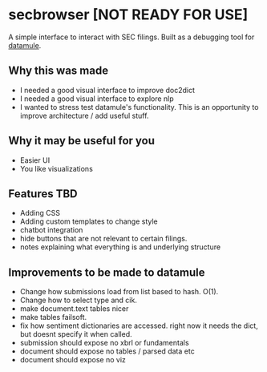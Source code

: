 # secbrowser [NOT READY FOR USE]

A simple interface to interact with SEC filings. Built as a debugging tool for [datamule](https://github.com/john-friedman/datamule-python).

## Why this was made

- I needed a good visual interface to improve doc2dict
- I needed a good visual interface to explore nlp
- I wanted to stress test datamule's functionality. This is an opportunity to improve architecture / add useful stuff.

## Why it may be useful for you
- Easier UI
- You like visualizations

## Features TBD
- Adding CSS
- Adding custom templates to change style
- chatbot integration
- hide buttons that are not relevant to certain filings.
- notes explaining what everything is and underlying structure

## Improvements to be made to datamule
- Change how submissions load from list based to hash. O(1).
- Change how to select type and cik.
- make document.text tables nicer
- make tables failsoft.
- fix how sentiment dictionaries are accessed. right now it needs the dict, but doesnt specify it when called.
- submission should expose no xbrl or fundamentals
- document should expose no tables / parsed data etc
- document should expose no viz